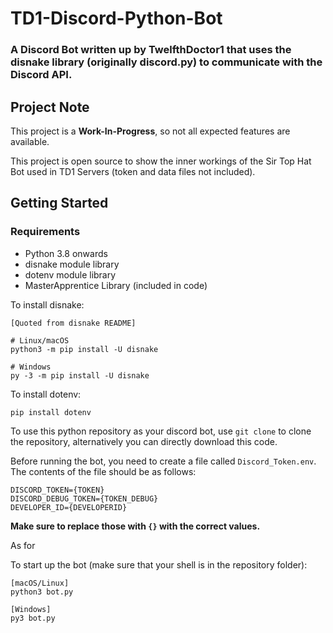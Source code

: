 # TD1-Discord-Python-Bot

### A Discord Bot written up by TwelfthDoctor1 that uses the disnake library (originally discord.py) to communicate with the Discord API.

## Project Note

This project is a **Work-In-Progress**, so not all expected features are available.

This project is open source to show the inner workings of the Sir Top Hat Bot used in TD1 Servers (token and data files not included).

## Getting Started

### Requirements

[comment]: <> (May plan on using a Command script to automate installation process.)

- Python 3.8 onwards
- disnake module library
- dotenv module library
- MasterApprentice Library (included in code)

To install disnake:

```commandline
[Quoted from disnake README]

# Linux/macOS
python3 -m pip install -U disnake

# Windows
py -3 -m pip install -U disnake
```

To install dotenv:
```commandline
pip install dotenv
```

To use this python repository as your discord bot, use `git clone` to clone the repository, alternatively you can directly download this code.

Before running the bot, you need to create a file called `Discord_Token.env`. The contents of the file should be as follows:

```commandline
DISCORD_TOKEN={TOKEN}
DISCORD_DEBUG_TOKEN={TOKEN_DEBUG}
DEVELOPER_ID={DEVELOPERID}
```

**Make sure to replace those with `{}` with the correct values.**

As for 

To start up the bot (make sure that your shell is in the repository folder):
```commandline
[macOS/Linux]
python3 bot.py

[Windows]
py3 bot.py
```